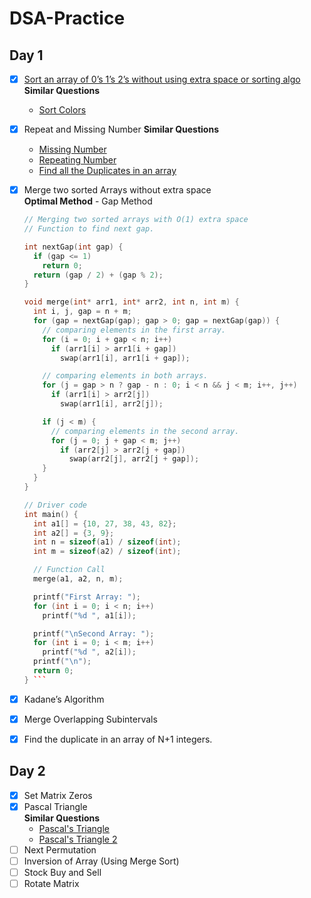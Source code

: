 # DSA-Practice

## Day 1

- [X] [Sort an array of 0’s 1’s 2’s without using extra space or sorting algo](https://www.geeksforgeeks.org/sort-an-array-of-0s-1s-and-2s/)  
  **Similar Questions**
  - [Sort Colors](https://leetcode.com/problems/sort-colors/)   
- [X] Repeat and Missing Number
  **Similar Questions**
  - [Missing Number](https://leetcode.com/problems/missing-number/)  
  - [Repeating Number](https://leetcode.com/problems/find-the-duplicate-number/)   
  - [Find all the Duplicates in an array](https://leetcode.com/problems/find-all-duplicates-in-an-array/)  
- [X] Merge two sorted Arrays without extra space  
  **Optimal Method** - Gap Method  
  ```C++
  // Merging two sorted arrays with O(1) extra space
  // Function to find next gap.
  
  int nextGap(int gap) {
    if (gap <= 1)
      return 0;
    return (gap / 2) + (gap % 2);
  }

  void merge(int* arr1, int* arr2, int n, int m) {
    int i, j, gap = n + m;
    for (gap = nextGap(gap); gap > 0; gap = nextGap(gap)) {
      // comparing elements in the first array.
      for (i = 0; i + gap < n; i++)
        if (arr1[i] > arr1[i + gap])
          swap(arr1[i], arr1[i + gap]);

      // comparing elements in both arrays.
      for (j = gap > n ? gap - n : 0; i < n && j < m; i++, j++)
        if (arr1[i] > arr2[j])
          swap(arr1[i], arr2[j]);

      if (j < m) {
        // comparing elements in the second array.
        for (j = 0; j + gap < m; j++)
          if (arr2[j] > arr2[j + gap])
            swap(arr2[j], arr2[j + gap]);
      }
    }
  }

  // Driver code
  int main() {
    int a1[] = {10, 27, 38, 43, 82};
    int a2[] = {3, 9};
    int n = sizeof(a1) / sizeof(int);
    int m = sizeof(a2) / sizeof(int);

    // Function Call
    merge(a1, a2, n, m);

    printf("First Array: ");
    for (int i = 0; i < n; i++)
      printf("%d ", a1[i]);

    printf("\nSecond Array: ");
    for (int i = 0; i < m; i++)
      printf("%d ", a2[i]);
    printf("\n");
    return 0;
  } ```
- [X] Kadane’s Algorithm    
- [X] Merge Overlapping Subintervals  
- [X] Find the duplicate in an array of N+1 integers.   




## Day 2

- [X] Set Matrix Zeros  
- [X] Pascal Triangle  
  **Similar Questions**  
  - [Pascal's Triangle](https://leetcode.com/problems/pascals-triangle)  
  - [Pascal's Triangle 2](https://leetcode.com/problems/pascals-triangle-ii)  
- [ ] Next Permutation  
- [ ] Inversion of Array (Using Merge Sort)   
- [ ] Stock Buy and Sell   
- [ ] Rotate Matrix   
